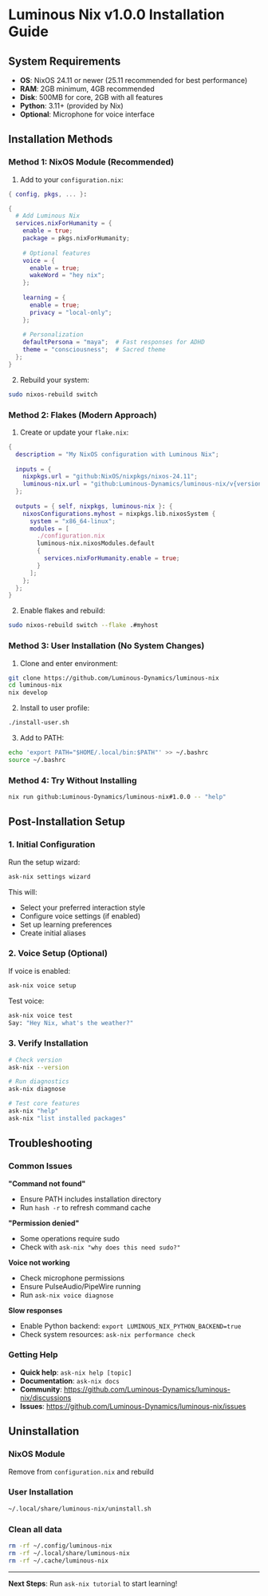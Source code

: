 # Luminous Nix v1.0.0 Installation Guide

## System Requirements

- **OS**: NixOS 24.11 or newer (25.11 recommended for best performance)
- **RAM**: 2GB minimum, 4GB recommended
- **Disk**: 500MB for core, 2GB with all features
- **Python**: 3.11+ (provided by Nix)
- **Optional**: Microphone for voice interface

## Installation Methods

### Method 1: NixOS Module (Recommended)

1. Add to your `configuration.nix`:

```nix
{ config, pkgs, ... }:

{
  # Add Luminous Nix
  services.nixForHumanity = {
    enable = true;
    package = pkgs.nixForHumanity;
    
    # Optional features
    voice = {
      enable = true;
      wakeWord = "hey nix";
    };
    
    learning = {
      enable = true;
      privacy = "local-only";
    };
    
    # Personalization
    defaultPersona = "maya";  # Fast responses for ADHD
    theme = "consciousness";  # Sacred theme
  };
}
```

2. Rebuild your system:
```bash
sudo nixos-rebuild switch
```

### Method 2: Flakes (Modern Approach)

1. Create or update your `flake.nix`:

```nix
{
  description = "My NixOS configuration with Luminous Nix";
  
  inputs = {
    nixpkgs.url = "github:NixOS/nixpkgs/nixos-24.11";
    luminous-nix.url = "github:Luminous-Dynamics/luminous-nix/v{version}";
  };
  
  outputs = { self, nixpkgs, luminous-nix }: {
    nixosConfigurations.myhost = nixpkgs.lib.nixosSystem {
      system = "x86_64-linux";
      modules = [
        ./configuration.nix
        luminous-nix.nixosModules.default
        {
          services.nixForHumanity.enable = true;
        }
      ];
    };
  };
}
```

2. Enable flakes and rebuild:
```bash
sudo nixos-rebuild switch --flake .#myhost
```

### Method 3: User Installation (No System Changes)

1. Clone and enter environment:
```bash
git clone https://github.com/Luminous-Dynamics/luminous-nix
cd luminous-nix
nix develop
```

2. Install to user profile:
```bash
./install-user.sh
```

3. Add to PATH:
```bash
echo 'export PATH="$HOME/.local/bin:$PATH"' >> ~/.bashrc
source ~/.bashrc
```

### Method 4: Try Without Installing

```bash
nix run github:Luminous-Dynamics/luminous-nix#1.0.0 -- "help"
```

## Post-Installation Setup

### 1. Initial Configuration

Run the setup wizard:
```bash
ask-nix settings wizard
```

This will:
- Select your preferred interaction style
- Configure voice settings (if enabled)
- Set up learning preferences
- Create initial aliases

### 2. Voice Setup (Optional)

If voice is enabled:
```bash
ask-nix voice setup
```

Test voice:
```bash
ask-nix voice test
Say: "Hey Nix, what's the weather?"
```

### 3. Verify Installation

```bash
# Check version
ask-nix --version

# Run diagnostics
ask-nix diagnose

# Test core features
ask-nix "help"
ask-nix "list installed packages"
```

## Troubleshooting

### Common Issues

**"Command not found"**
- Ensure PATH includes installation directory
- Run `hash -r` to refresh command cache

**"Permission denied"**
- Some operations require sudo
- Check with `ask-nix "why does this need sudo?"`

**Voice not working**
- Check microphone permissions
- Ensure PulseAudio/PipeWire running
- Run `ask-nix voice diagnose`

**Slow responses**
- Enable Python backend: `export LUMINOUS_NIX_PYTHON_BACKEND=true`
- Check system resources: `ask-nix performance check`

### Getting Help

- **Quick help**: `ask-nix help [topic]`
- **Documentation**: `ask-nix docs`
- **Community**: https://github.com/Luminous-Dynamics/luminous-nix/discussions
- **Issues**: https://github.com/Luminous-Dynamics/luminous-nix/issues

## Uninstallation

### NixOS Module
Remove from `configuration.nix` and rebuild

### User Installation
```bash
~/.local/share/luminous-nix/uninstall.sh
```

### Clean all data
```bash
rm -rf ~/.config/luminous-nix
rm -rf ~/.local/share/luminous-nix
rm -rf ~/.cache/luminous-nix
```

---

**Next Steps**: Run `ask-nix tutorial` to start learning!
